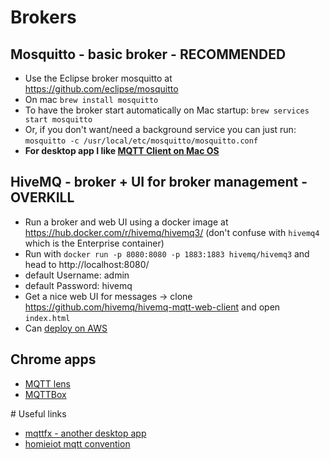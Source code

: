 # Brokers
## Mosquitto - basic broker - RECOMMENDED
* Use the Eclipse broker mosquitto at https://github.com/eclipse/mosquitto 
* On mac `brew install mosquitto`
* To have the broker start automatically on Mac startup: `brew services start mosquitto`
* Or, if you don't want/need a background service you can just run: `mosquitto -c /usr/local/etc/mosquitto/mosquitto.conf`
* **For desktop app I like [MQTT Client on Mac OS](https://itunes.apple.com/gb/app/mqtt-client/id1223420119?mt=12)**

## HiveMQ - broker + UI for broker management - OVERKILL
* Run a broker and web UI using a docker image at https://hub.docker.com/r/hivemq/hivemq3/ (don't confuse with `hivemq4` which is the Enterprise container)
* Run with `docker run -p 8080:8080 -p 1883:1883 hivemq/hivemq3` and head to http://localhost:8080/
* default Username: admin
* default Password: hivemq
* Get a nice web UI for messages -> clone https://github.com/hivemq/hivemq-mqtt-web-client and open `index.html`
* Can [deploy on AWS](https://www.hivemq.com/downloads/aws/)

## Chrome apps
* [MQTT lens](https://chrome.google.com/webstore/detail/mqttlens/hemojaaeigabkbcookmlgmdigohjobjm?hl=en)
* [MQTTBox](https://chrome.google.com/webstore/detail/mqttbox/kaajoficamnjijhkeomgfljpicifbkaf?utm_source=chrome-ntp-launcher)

# Useful links
* [mqttfx - another desktop app](https://mqttfx.jensd.de/index.php)
* [homieiot mqtt convention](https://homieiot.github.io/)
